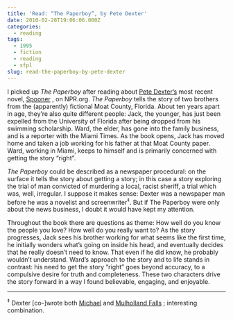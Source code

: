 ```yaml
---
title: 'Read: “The Paperboy”, by Pete Dexter'
date: 2010-02-28T19:06:06.000Z
categories:
  - reading
tags:
  - 1995
  - fiction
  - reading
  - sfpl
slug: read-the-paperboy-by-pete-dexter
---
```

I picked up _The Paperboy_ after reading about [Pete Dexter’s][1]  most recent novel, [Spooner][2] , on <span class="caps">NPR</span>.org. _The Paperboy_ tells the story of two brothers from the (apparently) fictional Moat County, Florida. About ten years apart in age, they’re also quite different people: Jack, the younger, has just been expelled from the University of Florida after being dropped from his swimming scholarship. Ward, the elder, has gone into the family business, and is a reporter with the Miami Times. As the book opens, Jack has moved home and taken a job working for his father at that Moat County paper. Ward, working in Miami, keeps to himself and is primarily concerned with getting the story “right”.

_The Paperboy_ could be described as a newspaper procedural: on the surface it tells the story about getting a story; in this case a story exploring the trial of man convicted of murdering a local, racist sheriff, a trial which was, well, irregular. I suppose it makes sense: Dexter was a newspaper man before he was a novelist and screenwriter<sup>‡</sup>. But if The Paperboy were only about the news business, I doubt it would have kept my attention.

Throughout the book there are questions as theme: How well do you know the people you love? How well do you really want to? As the story progresses, Jack sees his brother working for what seems like the first time, he initially wonders what’s going on inside his head, and eventually decides that he really doesn’t need to know. That even if he did know, he probably wouldn’t understand. Ward’s approach to the story and to life stands in contrast: his need to get the story “right” goes beyond accuracy, to a compulsive desire for truth and completeness. These two characters drive the story forward in a way I found believable, engaging, and enjoyable.

<hr class="docutils" />

<sup>‡</sup> Dexter [co-]wrote both [Michael][3]  and [Mulholland Falls][4] ; interesting combination.



 [1]: http://en.wikipedia.org/wiki/Pete_Dexter
 [2]: http://www.npr.org/templates/story/story.php?storyId=113114173
 [3]: http://en.wikipedia.org/wiki/Michael_(1996_film)
 [4]: http://en.wikipedia.org/wiki/Mulholland_Falls
